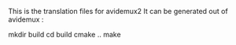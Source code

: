 This is the translation files for avidemux2
It can be generated out of avidemux :

mkdir build
cd build
cmake ..
make

